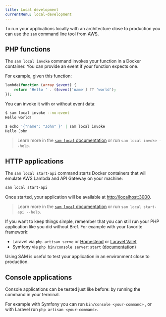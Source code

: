 ```yaml
---
title: Local development
currentMenu: local-development
---
```


To run your applications locally with an architecture close to production you can use the `sam` command line tool from AWS.

## PHP functions

The `sam local invoke` command invokes your function in a Docker container. You can provide an event if your function expects one.

For example, given this function:

```php
lambda(function (array $event) {
    return 'Hello ' . ($event['name'] ?? 'world');
});
```

You can invoke it with or without event data:

```sh
$ sam local invoke --no-event
Hello world!

$ echo '{"name": "John" }' | sam local invoke
Hello John
```

> Learn more in the [`sam local` documentation](https://github.com/awslabs/aws-sam-cli/blob/develop/docs/usage.rst#invoke-functions-locally) or run `sam local invoke --help`.

## HTTP applications

The `sam local start-api` command starts Docker containers that will emulate AWS Lambda and API Gateway on your machine:

```sh
sam local start-api
```

Once started, your application will be available at [http://localhost:3000](http://localhost:3000/).

> Learn more in the [`sam local` documentation](https://github.com/awslabs/aws-sam-cli/blob/develop/docs/usage.rst#run-api-gateway-locally) or run `sam local start-api --help`.

If you want to keep things simple, remember that you can still run your PHP application like you did without Bref. For example with your favorite framework:

- Laravel via `php artisan serve` or [Homestead](https://laravel.com/docs/5.7/homestead) or [Laravel Valet](https://laravel.com/docs/5.7/valet)
- Symfony via `php bin/console server:start` ([documentation](https://symfony.com/doc/current/setup/built_in_web_server.html))

Using SAM is useful to test your application in an environment close to production.

## Console applications

Console applications can be tested just like before: by running the command in your terminal.

For example with Symfony you can run `bin/console <your-command>` , or with Laravel run `php artisan <your-command>`.
